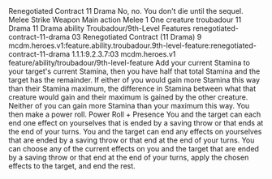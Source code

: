 <ability>
  <name>Renegotiated Contract</name>
  <cost>11 Drama</cost>
  <flavor>No, no. You don&apos;t die until the sequel.</flavor>
  <keywords>
    <keyword>Melee</keyword>
    <keyword>Strike</keyword>
    <keyword>Weapon</keyword>
  </keywords>
  <type>Main action</type>
  <distance>Melee 1</distance>
  <target>One creature</target>
  <metadata>
    <class>troubadour</class>
    <cost>11 Drama</cost>
    <cost_amount>11</cost_amount>
    <cost_resource>Drama</cost_resource>
    <feature_type>ability</feature_type>
    <file_dpath>Troubadour/9th-Level Features</file_dpath>
    <item_id>renegotiated-contract-11-drama</item_id>
    <item_index>03</item_index>
    <item_name>Renegotiated Contract (11 Drama)</item_name>
    <level>9</level>
    <scc>mcdm.heroes.v1:feature.ability.troubadour.9th-level-feature:renegotiated-contract-11-drama</scc>
    <scdc>1.1.1:9.2.3.7:03</scdc>
    <source>mcdm.heroes.v1</source>
    <type>feature/ability/troubadour/9th-level-feature</type>
  </metadata>
  <effects>
    <effect type="mundane">Add your current Stamina to your target&apos;s current Stamina, then you have half that total Stamina and the target has the remainder. If either of you would gain more Stamina this way than their Stamina maximum, the difference in Stamina between what that creature would gain and their maximum is gained by the other creature. Neither of you can gain more Stamina than your maximum this way. You then make a power roll.</effect>
    <effect type="roll">
      <roll>Power Roll + Presence</roll>
      <t1>You and the target can each end one effect on yourselves that is ended by a saving throw or that ends at the end of your turns.</t1>
      <t2>You and the target can end any effects on yourselves that are ended by a saving throw or that end at the end of your turns.</t2>
      <t3>You can choose any of the current effects on you and the target that are ended by a saving throw or that end at the end of your turns, apply the chosen effects to the target, and end the rest.</t3>
    </effect>
  </effects>
</ability>
